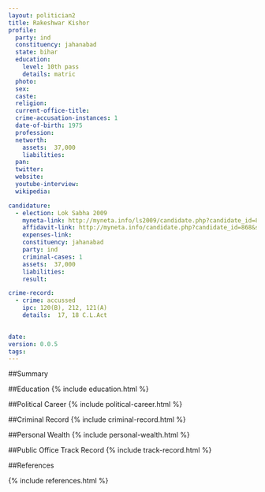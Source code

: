 ```yaml
---
layout: politician2
title: Rakeshwar Kishor
profile: 
  party: ind
  constituency: jahanabad
  state: bihar
  education: 
    level: 10th pass
    details: matric
  photo: 
  sex: 
  caste: 
  religion: 
  current-office-title: 
  crime-accusation-instances: 1
  date-of-birth: 1975
  profession: 
  networth: 
    assets:  37,000
    liabilities: 
  pan: 
  twitter: 
  website: 
  youtube-interview: 
  wikipedia: 

candidature: 
  - election: Lok Sabha 2009
    myneta-link: http://myneta.info/ls2009/candidate.php?candidate_id=868
    affidavit-link: http://myneta.info/candidate.php?candidate_id=868&scan=original
    expenses-link: 
    constituency: jahanabad 
    party: ind
    criminal-cases: 1
    assets:  37,000
    liabilities: 
    result:  

crime-record: 
  - crime: accussed
    ipc: 120(B), 212, 121(A)
    details:  17, 18 C.L.Act
  

date: 
version: 0.0.5
tags: 
---
```

##Summary


##Education
{% include education.html %}


##Political Career
{% include political-career.html %}


##Criminal Record
{% include criminal-record.html %}


##Personal Wealth
{% include personal-wealth.html %}


##Public Office Track Record
{% include track-record.html %}


##References


{% include references.html %}